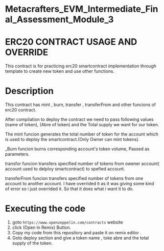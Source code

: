 # Metacrafters_EVM_Intermediate_Final_Assessment_Module_3

# ERC20 CONTRACT USAGE AND OVERRIDE

This contract is for practicing erc20 smartcontract implementation through template to create new token and use other functions.

# Description
This contract has mint , burn, transfer , transferFrom and other funcions of erc20 contract.

After compilation to deploy the contract we need to pass following values (name of token), (Abre of token) and the Total supply we want for our token.

The mint funcion generates the total number of token for the account which is used to deploy the smartcontract.(Only Owner can mint tokens).

_Burn funcion burns corresponding account's token volume, Passed as parameters.

transfor funcion transfers specified number of tokens from owener account( account used to delploy smartcontract) to spefied account.

transferFrom funcion transfers specified number of tokens from one account to another account. I have overrided it as it was giving some kind of error so i just overrided it. So that it does what i want it to do.

# Executing the code

1.  goto ```https://www.openzeppelin.com/contracts``` website
2.  click (Open in Remix) Button.
3.  Copy my code from this repository and paste it on remix editor .
4.  Goto deploy section and give a token name , toke abre and the total supply of the token.
